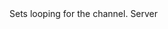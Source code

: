 <function name="SetLooping" parent="IGModAudioChannel" type="classfunc">
	<description>
		Sets looping for the channel.
	</description>
	<realm>Server</realm>
	<args>
		<arg name="looping" type="boolean"></arg>
	</args>
</function>